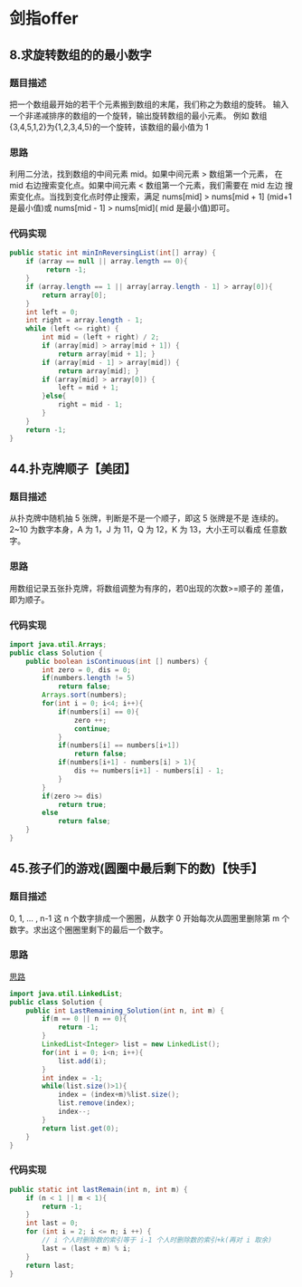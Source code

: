 # 剑指offer

## 8.求旋转数组的的最小数字
### 题目描述
把一个数组最开始的若干个元素搬到数组的末尾，我们称之为数组的旋转。 输入一个非递减排序的数组的一个旋转，输出旋转数组的最小元素。 例如 数组{3,4,5,1,2}为{1,2,3,4,5}的一个旋转，该数组的最小值为 1
### 思路
利用二分法，找到数组的中间元素 mid。如果中间元素 > 数组第一个元素， 在 mid 右边搜索变化点。如果中间元素 < 数组第一个元素，我们需要在 mid 左边 搜索变化点。当找到变化点时停止搜索，满足 nums[mid] > nums[mid + 1] (mid+1 是最小值)或 nums[mid - 1] > nums[mid]( mid 是最小值)即可。
### 代码实现
```java
public static int minInReversingList(int[] array) { 
    if (array == null || array.length == 0){
         return -1;
    }
    if (array.length == 1 || array[array.length - 1] > array[0]){
        return array[0];
    }
    int left = 0;
    int right = array.length - 1; 
    while (left <= right) {
        int mid = (left + right) / 2;
        if (array[mid] > array[mid + 1]) {
            return array[mid + 1]; }
        if (array[mid - 1] > array[mid]) {
            return array[mid]; }
        if (array[mid] > array[0]) { 
            left = mid + 1;
        }else{
            right = mid - 1;
        }
    }
    return -1; 
}
```

## 44.扑克牌顺子【美团】
### 题目描述
从扑克牌中随机抽 5 张牌，判断是不是一个顺子，即这 5 张牌是不是 连续的。2~10 为数字本身，A 为 1，J 为 11，Q 为 12，K 为 13，大小王可以看成 任意数字。
### 思路
用数组记录五张扑克牌，将数组调整为有序的，若0出现的次数>=顺子的 差值，即为顺子。
### 代码实现

```java
import java.util.Arrays;
public class Solution {
    public boolean isContinuous(int [] numbers) {
        int zero = 0, dis = 0;
        if(numbers.length != 5)
            return false;
        Arrays.sort(numbers);
        for(int i = 0; i<4; i++){
            if(numbers[i] == 0){
                zero ++;
                continue;
            }
            if(numbers[i] == numbers[i+1])
                return false;
            if(numbers[i+1] - numbers[i] > 1){
                dis += numbers[i+1] - numbers[i] - 1;
            }
        }
        if(zero >= dis)
            return true;
        else
            return false;
    }
}
```

## 45.孩子们的游戏(圆圈中最后剩下的数)【快手】
### 题目描述
0, 1, … , n-1 这 n 个数字排成一个圈圈，从数字 0 开始每次从圆圏里删除第 m 个数字。求出这个圈圈里剩下的最后一个数字。
### 思路
[思路](https://segmentfault.com/a/1190000015932138)
```Java
import java.util.LinkedList;
public class Solution {
    public int LastRemaining_Solution(int n, int m) {
        if(m == 0 || n == 0){
            return -1;
        }
        LinkedList<Integer> list = new LinkedList();
        for(int i = 0; i<n; i++){
            list.add(i);
        }
        int index = -1;
        while(list.size()>1){
            index = (index+m)%list.size();
            list.remove(index);
            index--;
        }
        return list.get(0);
    }
}
```
### 代码实现
```java
public static int lastRemain(int n, int m) { 
    if (n < 1 || m < 1){
        return -1; 
    }
    int last = 0;
    for (int i = 2; i <= n; i ++) {
        // i 个人时删除数的索引等于 i-1 个人时删除数的索引+k(再对 i 取余)
        last = (last + m) % i; 
    }
    return last; 
}
```

